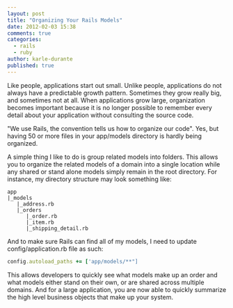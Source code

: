 ```yaml
---
layout: post
title: "Organizing Your Rails Models"
date: 2012-02-03 15:38
comments: true
categories: 
  - rails
  - ruby
author: karle-durante
published: true
---
```


Like people, applications start out small.  Unlike people, applications do not always have a predictable growth pattern.  Sometimes they grow really big, and sometimes not at all.  When applications grow large, organization becomes important because it is no longer possible to remember every detail about your application without consulting the source code. 

"We use Rails, the convention tells us how to organize our code".  Yes, but having 50 or more files in your app/models directory is hardly being organized.  

<!-- more -->

A simple thing I like to do is group related models into folders.  This allows you to organize the related models of a domain into a single location while any shared or stand alone models simply remain in the root directory.  For instance, my directory structure may look something like:

```
app
|_models
   |_address.rb
   |_orders
      |_order.rb
      |_item.rb
      |_shipping_detail.rb
```

And to make sure Rails can find all of my models, I need to update config/application.rb file as such:

```ruby
config.autoload_paths += ['app/models/**"]
```

This allows developers to quickly see what models make up an order and what models either stand on their own, or are shared across multiple domains.  And for a large application, you are now able to quickly summarize the high level business objects that make up your system.
